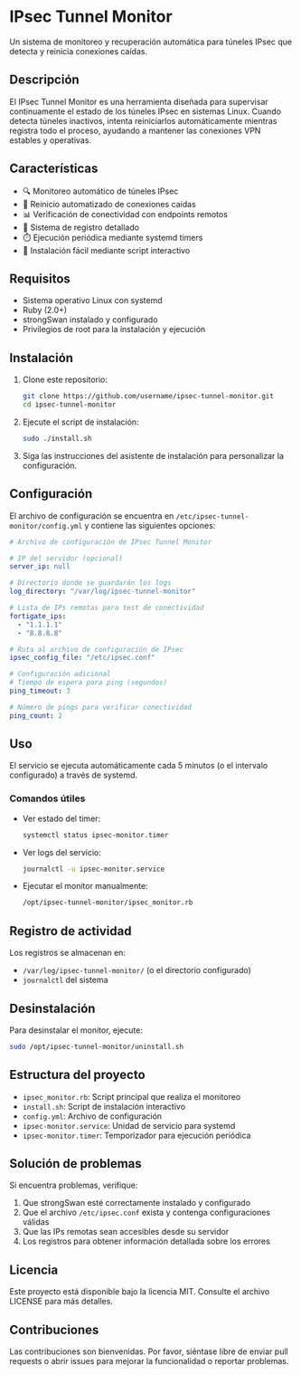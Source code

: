 # IPsec Tunnel Monitor

Un sistema de monitoreo y recuperación automática para túneles IPsec que detecta y reinicia conexiones caídas.

## Descripción

El IPsec Tunnel Monitor es una herramienta diseñada para supervisar continuamente el estado de los túneles IPsec en sistemas Linux. Cuando detecta túneles inactivos, intenta reiniciarlos automáticamente mientras registra todo el proceso, ayudando a mantener las conexiones VPN estables y operativas.

## Características

- 🔍 Monitoreo automático de túneles IPsec
- 🔄 Reinicio automatizado de conexiones caídas
- 📊 Verificación de conectividad con endpoints remotos
- 📝 Sistema de registro detallado
- ⏱️ Ejecución periódica mediante systemd timers
- 🧰 Instalación fácil mediante script interactivo

## Requisitos

- Sistema operativo Linux con systemd
- Ruby (2.0+)
- strongSwan instalado y configurado
- Privilegios de root para la instalación y ejecución

## Instalación

1. Clone este repositorio:

   ```bash
   git clone https://github.com/username/ipsec-tunnel-monitor.git
   cd ipsec-tunnel-monitor
   ```
2. Ejecute el script de instalación:

   ```bash
   sudo ./install.sh
   ```
3. Siga las instrucciones del asistente de instalación para personalizar la configuración.

## Configuración

El archivo de configuración se encuentra en `/etc/ipsec-tunnel-monitor/config.yml` y contiene las siguientes opciones:

```yaml
# Archivo de configuración de IPsec Tunnel Monitor

# IP del servidor (opcional)
server_ip: null

# Directorio donde se guardarán los logs
log_directory: "/var/log/ipsec-tunnel-monitor"

# Lista de IPs remotas para test de conectividad
fortigate_ips:
  - "1.1.1.1"
  - "8.8.8.8"

# Ruta al archivo de configuración de IPsec
ipsec_config_file: "/etc/ipsec.conf"

# Configuración adicional
# Tiempo de espera para ping (segundos)
ping_timeout: 3

# Número de pings para verificar conectividad
ping_count: 2
```

## Uso

El servicio se ejecuta automáticamente cada 5 minutos (o el intervalo configurado) a través de systemd.

### Comandos útiles

- Ver estado del timer:

  ```bash
  systemctl status ipsec-monitor.timer
  ```
- Ver logs del servicio:

  ```bash
  journalctl -u ipsec-monitor.service
  ```
- Ejecutar el monitor manualmente:

  ```bash
  /opt/ipsec-tunnel-monitor/ipsec_monitor.rb
  ```

## Registro de actividad

Los registros se almacenan en:

- `/var/log/ipsec-tunnel-monitor/` (o el directorio configurado)
- `journalctl` del sistema

## Desinstalación

Para desinstalar el monitor, ejecute:

```bash
sudo /opt/ipsec-tunnel-monitor/uninstall.sh
```

## Estructura del proyecto

- `ipsec_monitor.rb`: Script principal que realiza el monitoreo
- `install.sh`: Script de instalación interactivo
- `config.yml`: Archivo de configuración
- `ipsec-monitor.service`: Unidad de servicio para systemd
- `ipsec-monitor.timer`: Temporizador para ejecución periódica

## Solución de problemas

Si encuentra problemas, verifique:

1. Que strongSwan esté correctamente instalado y configurado
2. Que el archivo `/etc/ipsec.conf` exista y contenga configuraciones válidas
3. Que las IPs remotas sean accesibles desde su servidor
4. Los registros para obtener información detallada sobre los errores

## Licencia

Este proyecto está disponible bajo la licencia MIT. Consulte el archivo LICENSE para más detalles.

## Contribuciones

Las contribuciones son bienvenidas. Por favor, siéntase libre de enviar pull requests o abrir issues para mejorar la funcionalidad o reportar problemas.
